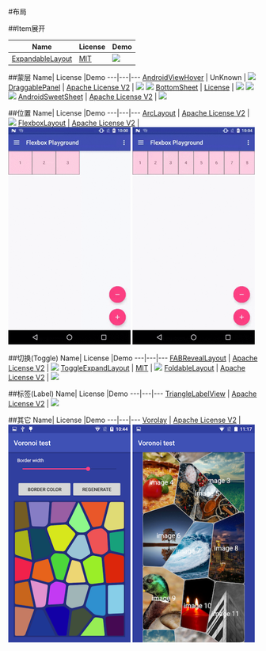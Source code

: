 #布局


##Item展开

Name| License |Demo
---|---|---
[ExpandableLayout](https://github.com/traex/ExpandableLayout) | [MIT](http://opensource.org/licenses/MIT) | <img src="https://github.com/wasabeef/awesome-android-ui/blob/master/art/ExpandableLayout.gif" width="49%">

##蒙层
Name| License |Demo
---|---|---
[AndroidViewHover](https://github.com/daimajia/AndroidViewHover) | UnKnown | <img src="https://github.com/wasabeef/awesome-android-ui/blob/master/art/AndroidViewHover.gif" width="49%">
[DraggablePanel](https://github.com/pedrovgs/DraggablePanel) | [Apache License V2](https://www.apache.org/licenses/LICENSE-2.0) | <img src="https://github.com/wasabeef/awesome-android-ui/blob/master/art/DraggablePanel.gif" width="49%"> <img src="https://github.com/wasabeef/awesome-android-ui/blob/master/art/DraggablePanel2.gif" width="49%">
[BottomSheet](https://github.com/Flipboard/bottomsheet) | [License](https://github.com/Flipboard/bottomsheet/blob/master/LICENSE) | <img src="https://github.com/wasabeef/awesome-android-ui/blob/master/art/BottomSheet.gif" width="40%"> <img src="https://camo.githubusercontent.com/86b90121dd237cc370209cd710708df3528c5a78/687474703a2f2f692e696d6775722e636f6d2f777239484a44312e676966" width="40%">
 <img src="https://camo.githubusercontent.com/fce3d0f29234bac59e8641e0a9198ae64e0d7bd8/687474703a2f2f692e696d6775722e636f6d2f66326a395935652e676966" width="40%">
 [AndroidSweetSheet](https://github.com/zzz40500/AndroidSweetSheet) | [Apache License V2](https://www.apache.org/licenses/LICENSE-2.0) | <img src="https://github.com/wasabeef/awesome-android-ui/blob/master/art/AndroidSweetSheet.gif" width="100%">

##位置
Name| License |Demo
---|---|---
[ArcLayout](https://github.com/ogaclejapan/ArcLayout) | [Apache License V2](https://www.apache.org/licenses/LICENSE-2.0) | <img src="https://github.com/wasabeef/awesome-android-ui/blob/master/art/arclayout1.gif" width="49%">
[FlexboxLayout](https://github.com/google/flexbox-layout) | [Apache License V2](https://www.apache.org/licenses/LICENSE-2.0) | <img src="https://github.com/wasabeef/awesome-android-ui/blob/master/art/FlexboxLayout.gif" width="49%"> <img src="https://github.com/wasabeef/awesome-android-ui/blob/master/art/FlexboxLayout2.gif" width="49%">

##切换(Toggle)
Name| License |Demo
---|---|---
[FABRevealLayout](https://github.com/truizlop/FABRevealLayout) | [Apache License V2](https://www.apache.org/licenses/LICENSE-2.0) | <img src="https://github.com/wasabeef/awesome-android-ui/blob/master/art/FABRevealLayout.gif" width="49%">
[ToggleExpandLayout](https://github.com/fenjuly/ToggleExpandLayout) | [MIT](http://opensource.org/licenses/MIT) | <img src="https://github.com/wasabeef/awesome-android-ui/blob/master/art/ToggleExpandLayout.gif" width="49%">
[FoldableLayout](https://github.com/worldline/FoldableLayout) | [Apache License V2](https://www.apache.org/licenses/LICENSE-2.0) | <img src="https://github.com/wasabeef/awesome-android-ui/blob/master/art/FoldableLayout.gif" width="49%">

##标签(Label)
Name| License |Demo
---|---|---
[TriangleLabelView](https://github.com/shts/TriangleLabelView) | [Apache License V2](https://www.apache.org/licenses/LICENSE-2.0) | <img src="https://github.com/wasabeef/awesome-android-ui/blob/master/art/TriangleLabelView.jpg" width="49%">

##其它
Name| License |Demo
---|---|---
[Vorolay](https://github.com/Quatja/Vorolay) | [Apache License V2](https://www.apache.org/licenses/LICENSE-2.0) | <img src="https://github.com/wasabeef/awesome-android-ui/blob/master/art/Vorolay.png" width="49%"> <img src="https://github.com/wasabeef/awesome-android-ui/blob/master/art/Vorolay2.png" width="49%">

